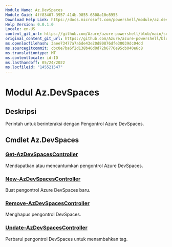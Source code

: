 ```yaml
---
Module Name: Az.DevSpaces
Module Guid: 4ff83407-3957-414b-9855-6808a10e8955
Download Help Link: https://docs.microsoft.com/powershell/module/az.devspaces
Help Version: 0.0.1.0
Locale: en-US
content_git_url: https://github.com/Azure/azure-powershell/blob/main/src/DevSpaces/DevSpaces/help/Az.DevSpaces.md
original_content_git_url: https://github.com/Azure/azure-powershell/blob/main/src/DevSpaces/DevSpaces/help/Az.DevSpaces.md
ms.openlocfilehash: 3aee73477a7a6de43e20d80876dfe30039dc04dd
ms.sourcegitcommit: cbc0e7ba6f2d138b46d0d72b6776e95cb040e6c8
ms.translationtype: MT
ms.contentlocale: id-ID
ms.lasthandoff: 05/24/2022
ms.locfileid: "145521547"
---
```

# Modul Az.DevSpaces
## Deskripsi
Perintah untuk berinteraksi dengan Pengontrol Azure DevSpaces.

## Cmdlet Az.DevSpaces
### [Get-AzDevSpacesController](Get-AzDevSpacesController.md)
Mendapatkan atau mencantumkan pengontrol Azure DevSpaces.

### [New-AzDevSpacesController](New-AzDevSpacesController.md)
Buat pengontrol Azure DevSpaces baru.

### [Remove-AzDevSpacesController](Remove-AzDevSpacesController.md)
Menghapus pengontrol DevSpaces.

### [Update-AzDevSpacesController](Update-AzDevSpacesController.md)
Perbarui pengontrol DevSpaces untuk menambahkan tag. 

